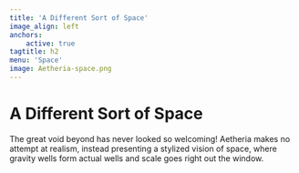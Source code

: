 ```yaml
---
title: 'A Different Sort of Space'
image_align: left
anchors:
    active: true
tagtitle: h2
menu: 'Space'
image: Aetheria-space.png
---
```


# **A Different Sort of Space**

The great void beyond has never looked so welcoming! Aetheria makes no attempt at realism, instead presenting a stylized vision of space, where gravity wells form actual wells and scale goes right out the window.